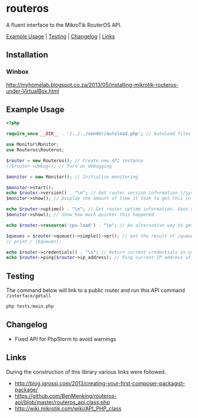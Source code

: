 # routeros
A fluent interface to the MikroTik RouterOS API.

[Example Usage](#example-usage) |
[Testing](#testing) |
[Changelog](#changelog) |
[Links](#links)

## Installation

### Winbox
http://myhomelab.blogspot.co.za/2013/05/installing-mikrotik-routeros-under-VirtualBox.html

## Example Usage

```php
<?php

require_once __DIR__ . '/../../vendor/autoload.php'; // Autoload files using Composer autoload

use Monitor\Monitor;
use Routeros\Routeros;

$router = new Routeros(); // Create new API instance
//$router->debug(); // Turn on debugging

$monitor = new Monitor(); // Initialise monitoring

$monitor->start();
echo $router->version() . "\n"; // Get router version information (/system/resource/print)
$monitor->show(); // Display the amount of time it took to get this info

echo $router->uptime() . "\n"; // Get router uptime information. Uses a saved variable
$monitor->show(); // Show how much quicker this happened

echo $router->resource('cpu-load') . "\n"; // An alternative way to get the CPU load

$queues = $router->queue()->simple()->pr(); // Get the result of /queue/simple/print
// print_r ($queues);

echo $router->credentials() . "\n"; // Return current credentials in use for the API in JSON format
echo $router->ping($router->ip_address); // Ping current IP address of API router
```

## Testing

The command below will link to a public router and run this API command ``/interface/getall`` 

```php
php tests/main.php 
```

## Changelog

* Fixed API for PhpStorm to avoid warnings

## Links

During the construction of this library various links were followed.

* http://blog.jgrossi.com/2013/creating-your-first-composer-packagist-package/
* https://github.com/BenMenking/routeros-api/blob/master/routeros_api.class.php
* http://wiki.mikrotik.com/wiki/API_PHP_class
